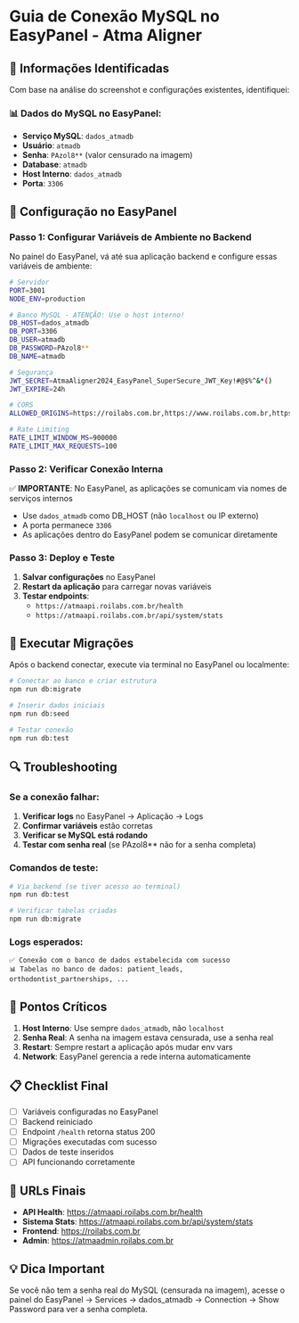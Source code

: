 # Guia de Conexão MySQL no EasyPanel - Atma Aligner

## 🎯 Informações Identificadas

Com base na análise do screenshot e configurações existentes, identifiquei:

### 📊 Dados do MySQL no EasyPanel:
- **Serviço MySQL**: `dados_atmadb`
- **Usuário**: `atmadb`
- **Senha**: `PAzol8**` (valor censurado na imagem)
- **Database**: `atmadb`
- **Host Interno**: `dados_atmadb`
- **Porta**: `3306`

## 🔧 Configuração no EasyPanel

### Passo 1: Configurar Variáveis de Ambiente no Backend

No painel do EasyPanel, vá até sua aplicação backend e configure essas variáveis de ambiente:

```bash
# Servidor
PORT=3001
NODE_ENV=production

# Banco MySQL - ATENÇÃO: Use o host interno!
DB_HOST=dados_atmadb
DB_PORT=3306
DB_USER=atmadb
DB_PASSWORD=PAzol8**
DB_NAME=atmadb

# Segurança
JWT_SECRET=AtmaAligner2024_EasyPanel_SuperSecure_JWT_Key!#@$%^&*()
JWT_EXPIRE=24h

# CORS
ALLOWED_ORIGINS=https://roilabs.com.br,https://www.roilabs.com.br,https://atmaadmin.roilabs.com.br,https://atmaapi.roilabs.com.br

# Rate Limiting
RATE_LIMIT_WINDOW_MS=900000
RATE_LIMIT_MAX_REQUESTS=100
```

### Passo 2: Verificar Conexão Interna

✅ **IMPORTANTE**: No EasyPanel, as aplicações se comunicam via nomes de serviços internos
- Use `dados_atmadb` como DB_HOST (não `localhost` ou IP externo)
- A porta permanece `3306`
- As aplicações dentro do EasyPanel podem se comunicar diretamente

### Passo 3: Deploy e Teste

1. **Salvar configurações** no EasyPanel
2. **Restart da aplicação** para carregar novas variáveis
3. **Testar endpoints**:
   - `https://atmaapi.roilabs.com.br/health`
   - `https://atmaapi.roilabs.com.br/api/system/stats`

## 🧪 Executar Migrações

Após o backend conectar, execute via terminal no EasyPanel ou localmente:

```bash
# Conectar ao banco e criar estrutura
npm run db:migrate

# Inserir dados iniciais
npm run db:seed

# Testar conexão
npm run db:test
```

## 🔍 Troubleshooting

### Se a conexão falhar:

1. **Verificar logs** no EasyPanel → Aplicação → Logs
2. **Confirmar variáveis** estão corretas
3. **Verificar se MySQL está rodando**
4. **Testar com senha real** (se PAzol8** não for a senha completa)

### Comandos de teste:

```bash
# Via backend (se tiver acesso ao terminal)
npm run db:test

# Verificar tabelas criadas
npm run db:migrate
```

### Logs esperados:
```
✅ Conexão com o banco de dados estabelecida com sucesso
📊 Tabelas no banco de dados: patient_leads, orthodontist_partnerships, ...
```

## 🚨 Pontos Críticos

1. **Host Interno**: Use sempre `dados_atmadb`, não `localhost`
2. **Senha Real**: A senha na imagem estava censurada, use a senha real
3. **Restart**: Sempre restart a aplicação após mudar env vars
4. **Network**: EasyPanel gerencia a rede interna automaticamente

## 📋 Checklist Final

- [ ] Variáveis configuradas no EasyPanel
- [ ] Backend reiniciado
- [ ] Endpoint `/health` retorna status 200
- [ ] Migrações executadas com sucesso
- [ ] Dados de teste inseridos
- [ ] API funcionando corretamente

## 🎯 URLs Finais

- **API Health**: https://atmaapi.roilabs.com.br/health
- **Sistema Stats**: https://atmaapi.roilabs.com.br/api/system/stats
- **Frontend**: https://roilabs.com.br
- **Admin**: https://atmaadmin.roilabs.com.br

## 💡 Dica Important
Se você não tem a senha real do MySQL (censurada na imagem), acesse o painel do EasyPanel → Services → dados_atmadb → Connection → Show Password para ver a senha completa.